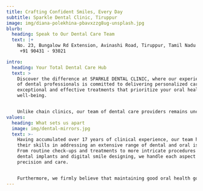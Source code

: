 ```yaml
---
title: Crafting Confident Smiles, Every Day
subtitle: Sparkle Dental Clinic, Tiruppur
image: img/diana-polekhina-pbavxzzg8ug-unsplash.jpg
blurb:
  heading: Speak to Our Dental Care Team
  text: |+
    No. 23, Bungalow Rd Extension, Avinashi Road, Tiruppur, Tamil Nadu      
     +91 90431 - 93021

intro:
  heading: Your Total Dental Care Hub
  text: >
    Discover the difference at SPARKLE DENTAL CLINIC, where our experienced team
    of dental professionals is committed to delivering personalized care,
    exceptional and effective treatments that prioritize your oral health and
    well-being.


    Unlike chain clinics, our team of dental care providers remains unchanged, emphasizing the importance of a consistent approach to your care.
values:
  heading: What sets us apart
  image: img/dental-mirrors.jpg
  text: >-
    Having accumulated over 17 years of clinical experience, our team has honed
    their skills in addressing an extensive range of dental and oral issues.
    From routine check-ups and treatments to more intricate procedures like
    dental implants and digital smile designing, we handle each aspect with
    precision and care.


    Furthermore, we firmly believe that maintaining good oral health goes hand in hand with ensuring overall well-being. Understanding the crucial connection between oral health and its impact on general health, we prioritize comprehensive care that not only enhances your smile but also contributes to your overall health and wellness."
---
```

